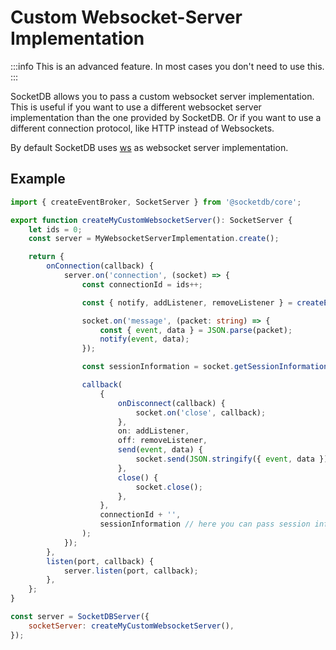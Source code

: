 # Custom Websocket-Server Implementation

:::info
This is an advanced feature. In most cases you don't need to use this.
:::

SocketDB allows you to pass a custom websocket server implementation.
This is useful if you want to use a different websocket server implementation than the one provided by SocketDB. Or if you want to use a different connection protocol, like HTTP instead of Websockets.

By default SocketDB uses [ws](https://github.com/websockets/ws) as websocket server implementation.

## Example

```ts
import { createEventBroker, SocketServer } from '@socketdb/core';

export function createMyCustomWebsocketServer(): SocketServer {
	let ids = 0;
	const server = MyWebsocketServerImplementation.create();

	return {
		onConnection(callback) {
			server.on('connection', (socket) => {
				const connectionId = ids++;

				const { notify, addListener, removeListener } = createEventBroker();

				socket.on('message', (packet: string) => {
					const { event, data } = JSON.parse(packet);
					notify(event, data);
				});

				const sessionInformation = socket.getSessionInformation();

				callback(
					{
						onDisconnect(callback) {
							socket.on('close', callback);
						},
						on: addListener,
						off: removeListener,
						send(event, data) {
							socket.send(JSON.stringify({ event, data }));
						},
						close() {
							socket.close();
						},
					},
					connectionId + '',
					sessionInformation // here you can pass session information, like user data, etc. to be available to plugin hooks
				);
			});
		},
		listen(port, callback) {
			server.listen(port, callback);
		},
	};
}
```

```js
const server = SocketDBServer({
	socketServer: createMyCustomWebsocketServer(),
});
```
